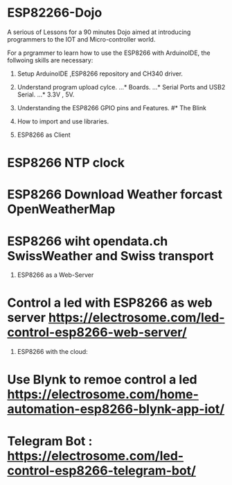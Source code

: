 # ESP82266-Dojo
A serious of Lessons for a 90 minutes Dojo aimed at introducing  programmers to the IOT and Micro-controller world.

For a prgrammer to learn how to use the ESP8266 with ArduinoIDE, the follwoing skills are necessary:

1. Setup ArduinoIDE ,ESP8266 repository and CH340 driver.
1. Understand program upload cylce. 
...* Boards. 
...* Serial Ports and USB2 Serial. 
...* 3.3V , 5V. 
1. Understanding the ESP8266 GPIO pins and Features. 
 #* The Blink
1. How to import and use libraries.

1. ESP8266 as Client
# ESP8266 NTP clock
# ESP8266 Download Weather forcast OpenWeatherMap
# ESP8266 wiht opendata.ch SwissWeather and Swiss transport
1. ESP8266 as a Web-Server
# Control a led with ESP8266 as web server https://electrosome.com/led-control-esp8266-web-server/
1. ESP8266 with the cloud:
# Use Blynk to remoe control a led https://electrosome.com/home-automation-esp8266-blynk-app-iot/
# Telegram Bot : https://electrosome.com/led-control-esp8266-telegram-bot/
